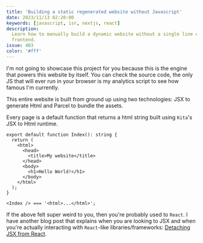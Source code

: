 ```yaml
---
title: 'Building a static regenerated website without Javascript'
date: 2023/11/13 02:20:00
keywords: [javascript, isr, nextjs, react]
description:
  Learn how to manually build a dynamic website without a single line of JS being executed on the
  frontend.
issue: 403
color: '#fff'
---
```


I'm not going to showcase this project for you because this is the engine that powers this
website by itself. You can check the source code, the only JS that will ever run in your
browser is my analytics script to see how famous I'm currently.

This entire website is built from ground up using two technologies: JSX to generate Html
and Parcel to bundle the assets.

Every page is a default function that returns a html string built using `Kita`'s JSX to
Html runtime.

```tsx
export default function Index(): string {
  return (
    <html>
      <head>
        <title>My website</title>
      </head>
      <body>
        <h1>Hello World!</h1>
      </body>
    </html>
  );
}

<Index /> === '<html>...</html>';
```

If the above felt super weird to you, then you're probably used to `React`. I have another
blog post that explains when you are looking to JSX and when you're actually interacting
with `React`-like libraries/frameworks:
[Detaching JSX from React](/detaching-jsx-from-react).
